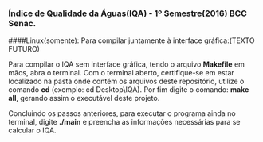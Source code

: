 ### Índice de Qualidade da Águas(IQA) - 1º Semestre(2016) BCC Senac.
####Linux(somente):
Para compilar juntamente à interface gráfica:(TEXTO FUTURO)

Para compilar o IQA sem interface gráfica, tendo o arquivo **Makefile** em mãos, abra o terminal. Com o terminal aberto, certifique-se em estar localizado na pasta onde contém os arquivos deste repositório, utilize o comando **cd** (exemplo: cd Desktop\IQA). Por fim digite o comando: **make all**, gerando assim o executável deste projeto.

Concluindo os passos anteriores, para executar o programa ainda no terminal, digite **./main** e preencha as informações necessárias para se calcular o IQA.
